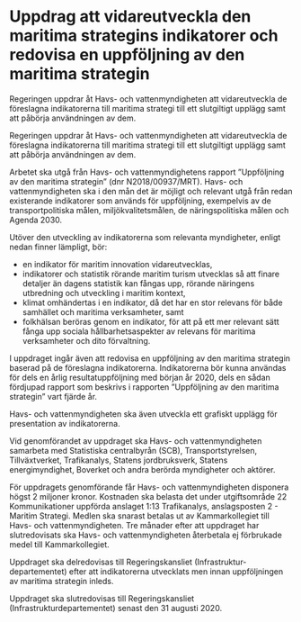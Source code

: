# Uppdrag att vidareutveckla den maritima strategins indikatorer och redovisa en uppföljning av den maritima strategin

Regeringen uppdrar åt Havs- och vattenmyndigheten att vidareutveckla de föreslagna indikatorerna till maritima strategi till ett slutgiltigt upplägg samt att påbörja användningen av dem.

Regeringen uppdrar åt Havs- och vattenmyndigheten att vidareutveckla de föreslagna indikatorerna till maritima strategi till ett slutgiltigt upplägg samt att påbörja användningen av dem.

Arbetet ska utgå från Havs- och vattenmyndighetens rapport ”Uppföljning av den maritima strategin” (dnr N2018/00937/MRT). Havs- och vattenmyndigheten ska i den mån det är möjligt och relevant utgå från redan existerande indikatorer som används för uppföljning, exempelvis av de transportpolitiska målen, miljökvalitetsmålen, de näringspolitiska målen och Agenda 2030.

Utöver den utveckling av indikatorerna som relevanta myndigheter, enligt nedan finner lämpligt, bör:

* en indikator för maritim innovation vidareutvecklas,
* indikatorer och statistik rörande maritim turism utvecklas så att finare detaljer än dagens statistik kan fångas upp, rörande näringens utbredning och utveckling i maritim kontext,
* klimat omhändertas i en indikator, då det har en stor relevans för både samhället och maritima verksamheter, samt
* folkhälsan beröras genom en indikator, för att på ett mer relevant sätt fånga upp sociala hållbarhetsaspekter av relevans för maritima verksamheter och dito förvaltning.

I uppdraget ingår även att redovisa en uppföljning av den maritima strategin baserad på de föreslagna indikatorerna. Indikatorerna bör kunna användas för dels en årlig resultatuppföljning med början år 2020, dels en sådan fördjupad rapport som beskrivs i rapporten ”Uppföljning av den maritima strategin” vart fjärde år.

Havs- och vattenmyndigheten ska även utveckla ett grafiskt upplägg för presentation av indikatorerna.

Vid genomförandet av uppdraget ska Havs- och vattenmyndigheten samarbeta med Statistiska centralbyrån (SCB), Transportstyrelsen, Tillväxtverket, Trafikanalys, Statens jordbruksverk, Statens energimyndighet, Boverket och andra berörda myndigheter och aktörer.

För uppdragets genomförande får Havs- och vattenmyndigheten disponera högst 2 miljoner kronor. Kostnaden ska belasta det under utgiftsområde 22 Kommunikationer uppförda anslaget 1:13 Trafikanalys, anslagsposten 2 - Maritim Strategi. Medlen ska snarast betalas ut av Kammarkollegiet till Havs- och vattenmyndigheten. Tre månader efter att uppdraget har slutredovisats ska Havs- och vattenmyndigheten återbetala ej förbrukade medel till Kammarkollegiet.

Uppdraget ska delredovisas till Regeringskansliet (Infrastruktur-departementet) efter att indikatorerna utvecklats men innan uppföljningen av maritima strategin inleds.

Uppdraget ska slutredovisas till Regeringskansliet (Infrastrukturdepartementet) senast den 31 augusti 2020.
